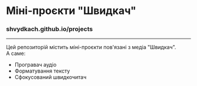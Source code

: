 # Міні-проєкти "Швидкач"
### shvydkach.github.io/projects
---   

    
Цей репозиторій містить міні-проєкти пов'язані з медіа "Швидкач".     
А саме:    
* Програвач аудіо
* Форматування тексту
* Сфокусований швидкочитач